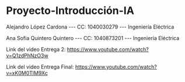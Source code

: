 # Proyecto-Introducción-IA

Alejandro López Cardona --- CC: 1040030279 --- Ingeniería Eléctrica

Ana Sofia Quintero Quintero --- CC: 1040873201 --- Ingeniería Eléctrica

Link del video Entrega 2: https://www.youtube.com/watch?v=Q1zdPhNzO3w

Link del video Entrega Final: https://www.youtube.com/watch?v=xK0M0TlM9Xc

